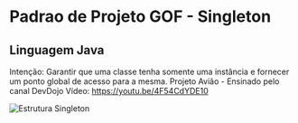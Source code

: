 # Padrao de Projeto GOF - Singleton
## Linguagem Java

Intenção: Garantir que uma classe tenha somente uma instância e fornecer um ponto global de acesso para a mesma.
Projeto Avião - Ensinado pelo canal DevDojo  Vídeo: https://youtu.be/4F54CdYDE10

![Estrutura Singleton]()


